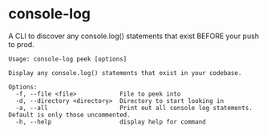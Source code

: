 # console-log

A CLI to discover any console.log() statements that exist BEFORE your push to prod.

```
Usage: console-log peek [options]

Display any console.log() statements that exist in your codebase.

Options:
  -f, --file <file>            File to peek into
  -d, --directory <directory>  Directory to start looking in
  -a, --all                    Print out all console log statements. Default is only those uncommented.
  -h, --help                   display help for command
```
